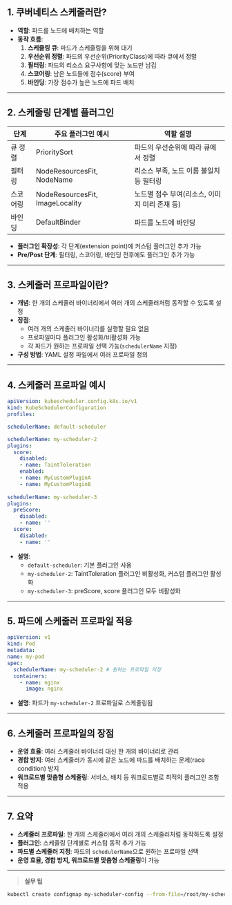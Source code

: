 ## 1. 쿠버네티스 스케줄러란?

- **역할**: 파드를 노드에 배치하는 역할
- **동작 흐름**:
  1. **스케줄링 큐**: 파드가 스케줄링을 위해 대기
  2. **우선순위 정렬**: 파드의 우선순위(PriorityClass)에 따라 큐에서 정렬
  3. **필터링**: 파드의 리소스 요구사항에 맞는 노드만 남김
  4. **스코어링**: 남은 노드들에 점수(score) 부여
  5. **바인딩**: 가장 점수가 높은 노드에 파드 배치

---

## 2. 스케줄링 단계별 플러그인

| 단계          | 주요 플러그인 예시                | 역할 설명                                      |
|---------------|----------------------------------|-----------------------------------------------|
| 큐 정렬       | PrioritySort                     | 파드의 우선순위에 따라 큐에서 정렬             |
| 필터링        | NodeResourcesFit, NodeName       | 리소스 부족, 노드 이름 불일치 등 필터링        |
| 스코어링      | NodeResourcesFit, ImageLocality  | 노드별 점수 부여(리소스, 이미지 미리 존재 등)  |
| 바인딩        | DefaultBinder                    | 파드를 노드에 바인딩                           |

- **플러그인 확장성**: 각 단계(extension point)에 커스텀 플러그인 추가 가능
- **Pre/Post 단계**: 필터링, 스코어링, 바인딩 전후에도 플러그인 추가 가능

---

## 3. 스케줄러 프로파일이란?

- **개념**: 한 개의 스케줄러 바이너리에서 여러 개의 스케줄러처럼 동작할 수 있도록 설정
- **장점**:
  - 여러 개의 스케줄러 바이너리를 실행할 필요 없음
  - 프로파일마다 플러그인 활성화/비활성화 가능
  - 각 파드가 원하는 프로파일 선택 가능(`schedulerName` 지정)
- **구성 방법**: YAML 설정 파일에서 여러 프로파일 정의

---

## 4. 스케줄러 프로파일 예시
```yaml
apiVersion: kubescheduler.config.k8s.io/v1
kind: KubeSchedulerConfiguration
profiles:

schedulerName: default-scheduler

schedulerName: my-scheduler-2
plugins:
  score:
    disabled:
    - name: TaintToleration
    enabled:
    - name: MyCustomPluginA
    - name: MyCustomPluginB
  
schedulerName: my-scheduler-3
plugins:
  preScore:
    disabled:
    - name: ''
  score:
    disabled:
    - name: ''
```

- **설명**:
  - `default-scheduler`: 기본 플러그인 사용
  - `my-scheduler-2`: TaintToleration 플러그인 비활성화, 커스텀 플러그인 활성화
  - `my-scheduler-3`: preScore, score 플러그인 모두 비활성화

---

## 5. 파드에 스케줄러 프로파일 적용
```yaml
apiVersion: v1
kind: Pod
metadata:
name: my-pod
spec:
  schedulerName: my-scheduler-2 # 원하는 프로파일 지정
  containers:
    - name: nginx
      image: nginx
```

- **설명**: 파드가 `my-scheduler-2` 프로파일로 스케줄링됨

---

## 6. 스케줄러 프로파일의 장점

- **운영 효율**: 여러 스케줄러 바이너리 대신 한 개의 바이너리로 관리
- **경합 방지**: 여러 스케줄러가 동시에 같은 노드에 파드를 배치하는 문제(race condition) 방지
- **워크로드별 맞춤형 스케줄링**: 서비스, 배치 등 워크로드별로 최적의 플러그인 조합 적용

---

## 7. 요약

- **스케줄러 프로파일**: 한 개의 스케줄러에서 여러 개의 스케줄러처럼 동작하도록 설정
- **플러그인**: 스케줄링 단계별로 커스텀 동작 추가 가능
- **파드별 스케줄러 지정**: 파드의 `schedulerName`으로 원하는 프로파일 선택
- **운영 효율, 경합 방지, 워크로드별 맞춤형 스케줄링**이 가능

---

> **실무 팁**  
```bash
kubectl create configmap my-scheduler-config --from-file=/root/my-scheduler-config.yaml --namspace=kube-system
```
